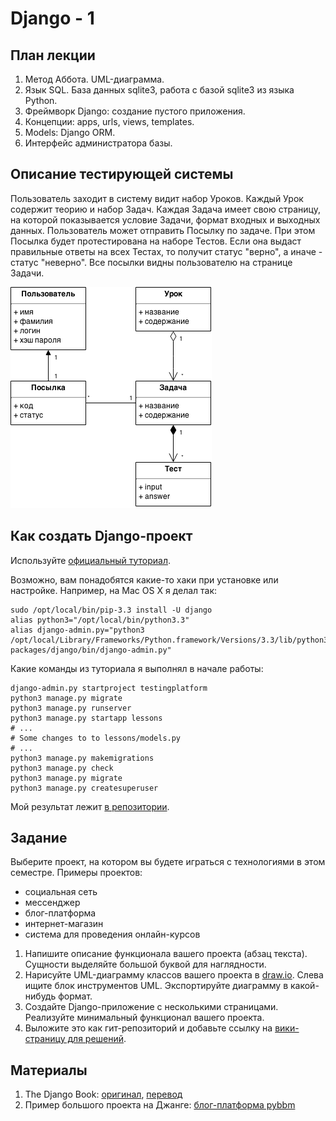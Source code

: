 Django - 1
======================

План лекции
-------

1. Метод Аббота. UML-диаграмма.
2. Язык SQL. База данных sqlite3, работа с базой sqlite3 из языка Python.
3. Фреймворк Django: создание пустого приложения.
4. Концепции: apps, urls, views, templates.
5. Models: Django ORM.
6. Интерфейс администратора базы.

Описание тестирующей системы
------

Пользователь заходит в систему видит набор Уроков. Каждый Урок содержит теорию и набор Задач. Каждая Задача имеет свою страницу, на которой показывается условие Задачи, формат входных и выходных данных. Пользователь может отправить Посылку по задаче. При этом Посылка будет протестирована на наборе Тестов. Если она выдаст правильные ответы на всех Тестах, то получит статус "верно", а иначе - статус "неверно". Все посылки видны пользователю на странице Задачи.

![](uml-class-diagram.png)


Как создать Django-проект
---

Используйте [официальный туториал](https://docs.djangoproject.com/en/1.7/intro/tutorial01/).

Возможно, вам понадобятся какие-то хаки при установке или настройке. Например, на Mac OS X я делал так:
```
sudo /opt/local/bin/pip-3.3 install -U django
alias python3="/opt/local/bin/python3.3"
alias django-admin.py="python3 /opt/local/Library/Frameworks/Python.framework/Versions/3.3/lib/python3.3/site-packages/django/bin/django-admin.py"
```

Какие команды из туториала я выполнял в начале работы:
```
django-admin.py startproject testingplatform
python3 manage.py migrate
python3 manage.py runserver
python3 manage.py startapp lessons
# ...
# Some changes to to lessons/models.py
# ...
python3 manage.py makemigrations
python3 manage.py check
python3 manage.py migrate
python3 manage.py createsuperuser
```

Мой результат лежит [в репозитории](testingplatform).

Задание
------

Выберите проект, на котором вы будете играться с технологиями в этом семестре. Примеры проектов:
- социальная сеть
- мессенджер
- блог-платформа
- интернет-магазин
- система для проведения онлайн-курсов

1. Напишите описание функционала вашего проекта (абзац текста). Сущности выделяйте большой буквой для наглядности.
2. Нарисуйте UML-диаграмму классов вашего проекта в [draw.io](https://drive.draw.io/). Слева ищите блок инструментов UML. Экспортируйте диаграмму в какой-нибудь формат.
3. Создайте Django-приложение с несколькими страницами. Реализуйте минимальный функционал вашего проекта.
4. Выложите это как гит-репозиторий и добавьте ссылку на [вики-страницу для решений](https://github.com/vpavlenko/web-programming/wiki/%D0%A0%D0%B5%D1%88%D0%B5%D0%BD%D0%B8%D1%8F-%D0%B7%D0%B0%D0%B4%D0%B0%D0%BD%D0%B8%D0%B9-%D0%B7%D0%B0%D0%BD%D1%8F%D1%82%D0%B8%D1%8F-7:-Django-1).


Материалы
---

1. The Django Book: [оригинал](http://www.djangobook.com/en/2.0/index.html), [перевод](http://djbook.ru/rel1.7/)
2. Пример большого проекта на Джанге: [блог-платформа pybbm](https://github.com/hovel/pybbm)
